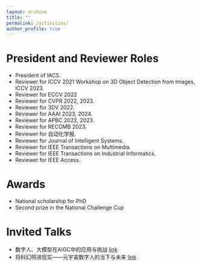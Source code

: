 ```yaml
---
layout: archive
title: ""
permalink: /activities/
author_profile: true
---
```




President and Reviewer Roles
======
* President of IACS.
* Reviewer for ICCV 2021 Workshop on 3D Object Detection from Images, ICCV 2023.
* Reviewer for ECCV 2022
* Reviewer for CVPR 2022, 2023.
* Reviewer for 3DV 2022.
* Reviewer for AAAI 2023, 2024.
* Reviewer for APBC 2022, 2023.
* Reviewer for RECOMB 2023.
* Reviewer for 自动化学报.
* Reviewer for Journal of Intelligent Systems.
* Reviewer for IEEE Transactions on Multimedia.
* Reviewer for IEEE Transactions on Industrial Informatics.
* Reviewer for IEEE Access.


Awards
======
* National scholarship for PhD
* Second prize in the National Challenge Cup


Invited Talks
======
* 数字人、大模型在AIGC中的应用与挑战 [link](https://www.bilibili.com/video/BV1Xh4y1F7Ec/?spm_id_from=333.337.search-card.all.click&vd_source=9b8cafd86a6ccf076687721b5d1561be)
* 将科幻照进现实——元宇宙数字人的当下与未来 [link](https://www.bilibili.com/video/BV1Ld4y177M9/?spm_id_from=333.337.search-card.all.click&vd_source=9b8cafd86a6ccf076687721b5d1561be)
